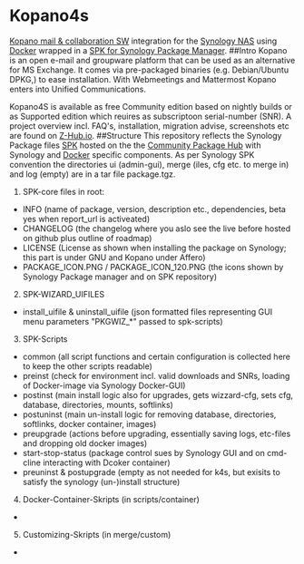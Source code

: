 # Kopano4s
[Kopano mail & collaboration SW](https://kopano.com/) integration for the [Synology NAS](https://www.synology.com/) using [Docker](https://hub.docker.com) wrapped in a [SPK for Synology Package Manager](https://www.synology.com/en-global/knowledgebase/DSM/tutorial/Service_Application/How_to_install_applications_with_Package_Center).
##Intro
Kopano is an open e-mail and groupware platform that can be used as an alternative for MS Exchange. It comes via pre-packaged binaries (e.g. Debian/Ubuntu DPKG,) to ease installation. With Webmeetings and Mattermost Kopano enters into Unified Communications.

Kopano4S is available as free Community edition based on nightly builds or as Supported edition which reuires as subscriptoon serial-number (SNR).
A project overview incl. FAQ's, installation, migration advise, screenshots etc are found on [Z-Hub.io](https://wiki.z-hub.io/display/K4S).
##Structure
This repository reflects the Synology Package files [SPK](https://www.synology.com/en-global/knowledgebase/DSM/tutorial/Service_Application/How_to_install_applications_with_Package_Center) hosted on the the [Community Package Hub](https://www.cphub.net/?p=k4s) with Synology and [Docker](https://hub.docker.com/r/tosoboso/) specific components. 
As per Synology SPK convention the directories ui (admin-gui), merge (iles, cfg etc. to merge in) and log (empty) are in a tar file package.tgz. 

1. SPK-core files in root:  
* INFO (name of package, version, description etc., dependencies, beta yes when report_url is activeated)
* CHANGELOG (the changelog where you aslo see the live before hosted on github plus outline of roadmap)
* LICENSE (License as shown when installing the package on Synology; this part is under GNU and Kopano under Affero)
* PACKAGE_ICON.PNG / PACKAGE_ICON_120.PNG (the icons shown by Synology Package manager and on SPK repository)

2. SPK-WIZARD_UIFILES
* install_uifile & uninstall_uifile (json formatted files representing GUI menu parameters "PKGWIZ_*" passed to spk-scripts)

3. SPK-Scripts
* common (all script functions and certain configuration is collected here to keep the other scripts readable)
* preinst (check for environment incl. valid downloads and SNRs, loading of Docker-image via Synology Docker-GUI)
* postinst (main install logic also for upgrades, gets wizzard-cfg, sets cfg, database, directories, mounts, softlinks)
* postuninst (main un-install logic for removing database, directories, softlinks, docker container, images)
* preupgrade (actions before upgrading, essentially saving logs, etc-files and dropping old docker images)
* start-stop-status (package control sues by Synology GUI and on cmd-cline interacting with Dcoker container)
* preuninst & postupgrade (empty as not needed for k4s, but exisits to satisfy the synology (un-)install structure)

4. Docker-Container-Skripts (in scripts/container)
*

5. Customizing-Skripts (in merge/custom)
* 

